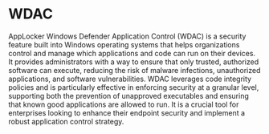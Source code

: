 # WDAC
AppLocker
Windows Defender Application Control (WDAC) is a security feature built into Windows operating systems that helps organizations control and manage which applications and code can run on their devices. It provides administrators with a way to ensure that only trusted, authorized software can execute, reducing the risk of malware infections, unauthorized applications, and software vulnerabilities. WDAC leverages code integrity policies and is particularly effective in enforcing security at a granular level, supporting both the prevention of unapproved executables and ensuring that known good applications are allowed to run. It is a crucial tool for enterprises looking to enhance their endpoint security and implement a robust application control strategy.







